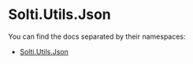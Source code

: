 # Solti.Utils.Json

You can find the docs separated by their namespaces:
- [Solti.Utils.Json](https://sholtee.github.io/json/doc/Solti.Utils.Json.html )